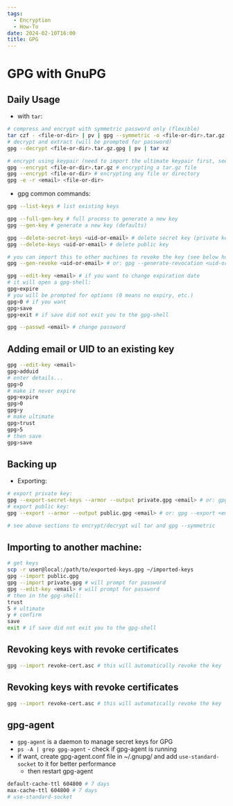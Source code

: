 ```yaml
---
tags:
  - Encryption
  - How-To
date: 2024-02-10T16:00
title: GPG
---
```


<!-- 2024-02-10-1600 (February 10, 2024 4:00 PM) -->

# GPG with GnuPG

## Daily Usage

- with `tar`:

```bash
# compress and encrypt with symmetric password only (flexible)
tar czf - <file-or-dir> | pv | gpg --symmetric -o <file-or-dir>.tar.gz.gpg
# decrypt and extract (will be prompted for password)
gpg --decrypt <file-or-dir>.tar.gz.gpg | pv | tar xz

# encrypt using keypair (need to import the ultimate keypair first, see below)
gpg --encrypt <file-or-dir>.tar.gz # encrypting a tar.gz file
gpg --encrypt <file-or-dir> # encrypting any file or directory
gpg -e -r <email> <file-or-dir>
```

- gpg common commands:

```bash
gpg --list-keys # list existing keys

gpg --full-gen-key # full process to generate a new key
gpg --gen-key # generate a new key (defaults)

gpg --delete-secret-keys <uid-or-email> # delete secret key (private key)
gpg --delete-keys <uid-or-email> # delete public key

# you can import this to other machines to revoke the key (see below how)
gpg --gen-revoke <uid-or-email> # or: gpg --generate-revocation <uid-or-email> - generate revoke certificate

gpg --edit-key <email> # if you want to change expiration date
# it will open a gpg-shell:
gpg>expire
# you will be prompted for options (0 means no expiry, etc.)
gpg>0 # if you want
gpg>save
gpg>exit # if save did not exit you to the gpg-shell

gpg --passwd <email> # change password
```

## Adding email or UID to an existing key

```bash
gpg --edit-key <email>
gpg>adduid
# enter details...
gpg>O
# make it never expire
gpg>expire
gpg>0
gpg>y
# make ultimate
gpg>trust
gpg>5
# then save
gpg>save
```

## Backing up

- Exporting:

```bash
# export private key:
gpg --export-secret-keys --armor --output private.gpg <email> # or: gpg --export-secret-keys <email> > private.gpg
# export public key:
gpg --export --armor --output public.gpg <email> # or: gpg --export <email> > public.gpg

# see above sections to encrypt/decrypt wil tar and gpg --symmetric
```

## Importing to another machine:

```bash
# get keys
scp -r user@local:/path/to/exported-keys.gpg ~/imported-keys
gpg --import public.gpg
gpg --import private.gpg # will prompt for password
gpg --edit-key <email> # will prompt for password
# then in the gpg-shell:
trust
5 # ultimate
y # confirm
save
exit # if save did not exit you to the gpg-shell
```

## Revoking keys with revoke certificates

```bash
gpg --import revoke-cert.asc # this will automatically revoke the key
```

## Revoking keys with revoke certificates

```bash
gpg --import revoke-cert.asc # this will automatically revoke the key
```

## gpg-agent

- `gpg-agent` is a daemon to manage secret keys for GPG
- `ps -A | grep gpg-agent` - check if gpg-agent is running
- if want, create gpg-agent.conf file in ~/.gnupg/ and add `use-standard-socket` to it for better performance
  - then restart gpg-agent

```bash
default-cache-ttl 604800 # 7 days
max-cache-ttl 604800 # 7 days
# use-standard-socket
```
